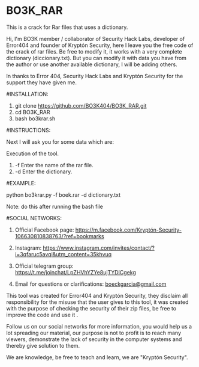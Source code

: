 # BO3K_RAR

This is a crack for Rar files that uses a dictionary.

Hi, I'm BO3K member / collaborator of Security Hack Labs, developer of Error404 and founder of Kryptón Security, here I leave you the free code of the crack of rar files. Be free to modify it, it works with a very complete dictionary (diccionary.txt). But you can modify it with data you have from the author or use another available dictionary, I will be adding others.

In thanks to Error 404, Security Hack Labs and Kryptón Security for the support they have given me.

#INSTALLATION:

   1) git clone https://github.com/BO3K404/BO3K_RAR.git
   2) cd BO3K_RAR
   3) bash bo3krar.sh

#INSTRUCTIONS:

Next I will ask you for some data which are:

Execution of the tool.

   1) -f Enter the name of the rar file.
   2) -d Enter the dictionary.

#EXAMPLE:

python bo3krar.py -f boek.rar -d dictionary.txt

Note: do this after running the bash file

#SOCIAL NETWORKS:

   1) Official Facebook page: https://m.facebook.com/Kryptón-Security-106630810838763/?ref=bookmarks

   2) Instagram: https://www.instagram.com/invites/contact/?i=3qfaruc5avqi&utm_content=35khvuq

   3) Official telegram group: https://t.me/joinchat/LpZHVhYZYe8ujTYDICgekg

   4) Email for questions or clarifications: boeckgarcia@gmail.com

This tool was created for Error404 and Kryptón Security, they disclaim all responsibility for the misuse that the user gives to this tool, it was created with the purpose of checking the security of their zip files, be free to improve the code and use it .

Follow us on our social networks for more information, you would help us a lot spreading our material, our purpose is not to profit is to reach many viewers, demonstrate the lack of security in the computer systems and thereby give solution to them.

We are knowledge, be free to teach and learn, we are "Kryptón Security".
